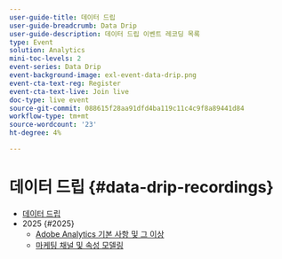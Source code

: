 ```yaml
---
user-guide-title: 데이터 드립
user-guide-breadcrumb: Data Drip
user-guide-description: 데이터 드립 이벤트 레코딩 목록
type: Event
solution: Analytics
mini-toc-levels: 2
event-series: Data Drip
event-background-image: exl-event-data-drip.png
event-cta-text-reg: Register
event-cta-text-live: Join live
doc-type: live event
source-git-commit: 088615f28aa91dfd4ba119c11c4c9f8a89441d84
workflow-type: tm+mt
source-wordcount: '23'
ht-degree: 4%

---
```



# 데이터 드립 {#data-drip-recordings}

+ [데이터 드립](overview.md)
+ 2025 {#2025}
   + [Adobe Analytics 기본 사항 및 그 이상](2025/adobe-analytics-basics-beyond.md)
   + [마케팅 채널 및 속성 모델링](2025/marketing-channel-attribution-modeling.md)

